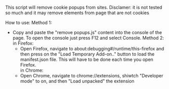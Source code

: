 This script will remove cookie popups from sites. 
Disclamer: it is not tested so much and it may remove elements from page that are not cookies

How to use:
Method 1:
- Copy and paste the "remove popups.js" content into the console of the page. To open the console just press F12 and select Console.
Method 2:
    in Firefox:
    - Open Firefox, navigate to about:debugging#/runtime/this-firefox and then press on the "Load Temporary Add-on.." button to load the manifest.json file. This will have to be done each time you open Firefox.  
    in Chrome:
    - Open Chrome, navigate to chrome://extensions, shiwtch "Developer mode" to on, and then "Load unpacked" the extension
